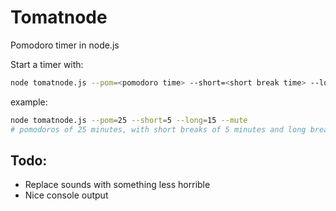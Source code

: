 Tomatnode
=========

Pomodoro timer in node.js

Start a timer with:

```bash
node tomatnode.js --pom=<pomodoro time> --short=<short break time> --long=<long break time> --mute # (optional)
```

example:

```bash
node tomatnode.js --pom=25 --short=5 --long=15 --mute
# pomodoros of 25 minutes, with short breaks of 5 minutes and long breaks of 15 minutes, sounds muted
```

## Todo:

- Replace sounds with something less horrible
- Nice console output

